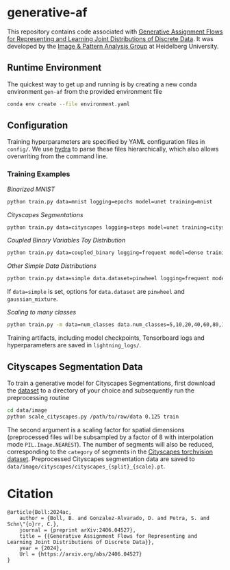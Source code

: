 # generative-af
This repository contains code associated with [Generative Assignment Flows for Representing and Learning Joint Distributions of Discrete Data](https://arxiv.org/abs/2406.04527v1).
It was developed by the [Image \& Pattern Analysis Group](https://ipa.math.uni-heidelberg.de) at Heidelberg University.

## Runtime Environment
The quickest way to get up and running is by creating a new conda environment `gen-af` from the provided environment file
```Bash
conda env create --file environment.yaml
```

## Configuration
Training hyperparameters are specified by YAML configuration files in `config/`. We use [hydra](https://hydra.cc/docs/intro/) to parse these files hierarchically, which also allows overwriting from the command line.

### Training Examples

*Binarized MNIST*
```Bash
python train.py data=mnist logging=epochs model=unet training=mnist
```

*Cityscapes Segmentations*
```Bash
python train.py data=cityscapes logging=steps model=unet training=cityscapes
```

*Coupled Binary Variables Toy Distribution*
```Bash
python train.py data=coupled_binary logging=frequent model=dense training=simple
```

*Other Simple Data Distributions*
```Bash
python train.py data=simple data.dataset=pinwheel logging=frequent model=dense training=simple
```
If `data=simple` is set, options for `data.dataset` are `pinwheel` and `gaussian_mixture`.

*Scaling to many classes*
```Bash
python train.py -m data=num_classes data.num_classes=5,10,20,40,60,80,100,120,140,160 logging=epochs logging.eval_interval_epochs=100 model=cnn training=num_classes
```

Training artifacts, including model checkpoints, Tensorboard logs and hyperparameters are saved in `lightning_logs/`.

## Cityscapes Segmentation Data
To train a generative model for Cityscapes Segmentations, first download the [dataset](https://www.cityscapes-dataset.com/) to a directory of your choice and subsequently run the preprocessing routine
```Bash
cd data/image
python scale_cityscapes.py /path/to/raw/data 0.125 train
```
The second argument is a scaling factor for spatial dimensions (preprocessed files will be subsampled by a factor of 8 with interpolation mode `PIL.Image.NEAREST`). The number of segments will also be reduced, corresponding to the `category` of segments in the [Cityscapes torchvision dataset](https://pytorch.org/vision/main/generated/torchvision.datasets.Cityscapes.html).
Preprocessed Cityscapes segmentation data are saved to `data/image/cityscapes/cityscapes_{split}_{scale}.pt`.

# Citation
```
@article{Boll:2024ac,
	author = {Boll, B. and Gonzalez-Alvarado, D. and Petra, S. and Schn\"{o}rr, C.},
	journal = {preprint arXiv:2406.04527},
	title = {{Generative Assignment Flows for Representing and Learning Joint Distributions of Discrete Data}},
	year = {2024},
	Url = {https://arxiv.org/abs/2406.04527}
}
```
